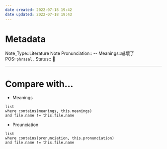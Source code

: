 ```yaml
---
date created: 2022-07-18 19:42
date updated: 2022-07-18 19:43
---
```


# Metadata

Note_Type::Literature Note
Pronunciation:: --
Meanings::嚇壞了
POS::`phrasal.`
Status:: 👶

---

# Compare with...

- Meanings

```dataview
list
where contains(meanings, this.meanings)
and file.name != this.file.name
```

- Prounciation

```dataview
list
where contains(pronunciation, this.pronunciation)
and file.name != this.file.name
```
